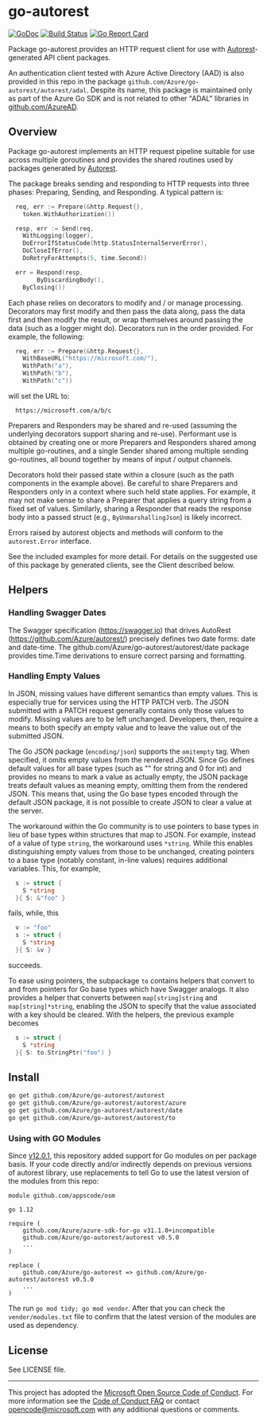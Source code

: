 # go-autorest

[![GoDoc](https://godoc.org/github.com/Azure/go-autorest/autorest?status.png)](https://godoc.org/github.com/Azure/go-autorest/autorest)
[![Build Status](https://dev.azure.com/azure-sdk/public/_apis/build/status/go/Azure.go-autorest?branchName=master)](https://dev.azure.com/azure-sdk/public/_build/latest?definitionId=625&branchName=master)
[![Go Report Card](https://goreportcard.com/badge/Azure/go-autorest)](https://goreportcard.com/report/Azure/go-autorest)

Package go-autorest provides an HTTP request client for use with [Autorest](https://github.com/Azure/autorest.go)-generated API client packages.

An authentication client tested with Azure Active Directory (AAD) is also
provided in this repo in the package
`github.com/Azure/go-autorest/autorest/adal`.  Despite its name, this package
is maintained only as part of the Azure Go SDK and is not related to other
"ADAL" libraries in [github.com/AzureAD](https://github.com/AzureAD).

## Overview

Package go-autorest implements an HTTP request pipeline suitable for use across
multiple goroutines and provides the shared routines used by packages generated
by [Autorest](https://github.com/Azure/autorest.go).

The package breaks sending and responding to HTTP requests into three phases: Preparing, Sending,
and Responding. A typical pattern is:

```go
  req, err := Prepare(&http.Request{},
    token.WithAuthorization())

  resp, err := Send(req,
    WithLogging(logger),
    DoErrorIfStatusCode(http.StatusInternalServerError),
    DoCloseIfError(),
    DoRetryForAttempts(5, time.Second))

  err = Respond(resp,
		ByDiscardingBody(),
    ByClosing())
```

Each phase relies on decorators to modify and / or manage processing. Decorators may first modify
and then pass the data along, pass the data first and then modify the result, or wrap themselves
around passing the data (such as a logger might do). Decorators run in the order provided. For
example, the following:

```go
  req, err := Prepare(&http.Request{},
    WithBaseURL("https://microsoft.com/"),
    WithPath("a"),
    WithPath("b"),
    WithPath("c"))
```

will set the URL to:

```
  https://microsoft.com/a/b/c
```

Preparers and Responders may be shared and re-used (assuming the underlying decorators support
sharing and re-use). Performant use is obtained by creating one or more Preparers and Responders
shared among multiple go-routines, and a single Sender shared among multiple sending go-routines,
all bound together by means of input / output channels.

Decorators hold their passed state within a closure (such as the path components in the example
above). Be careful to share Preparers and Responders only in a context where such held state
applies. For example, it may not make sense to share a Preparer that applies a query string from a
fixed set of values. Similarly, sharing a Responder that reads the response body into a passed
struct (e.g., `ByUnmarshallingJson`) is likely incorrect.

Errors raised by autorest objects and methods will conform to the `autorest.Error` interface.

See the included examples for more detail. For details on the suggested use of this package by
generated clients, see the Client described below.

## Helpers

### Handling Swagger Dates

The Swagger specification (https://swagger.io) that drives AutoRest
(https://github.com/Azure/autorest/) precisely defines two date forms: date and date-time. The
github.com/Azure/go-autorest/autorest/date package provides time.Time derivations to ensure correct
parsing and formatting.

### Handling Empty Values

In JSON, missing values have different semantics than empty values. This is especially true for
services using the HTTP PATCH verb. The JSON submitted with a PATCH request generally contains
only those values to modify. Missing values are to be left unchanged. Developers, then, require a
means to both specify an empty value and to leave the value out of the submitted JSON.

The Go JSON package (`encoding/json`) supports the `omitempty` tag. When specified, it omits
empty values from the rendered JSON. Since Go defines default values for all base types (such as ""
for string and 0 for int) and provides no means to mark a value as actually empty, the JSON package
treats default values as meaning empty, omitting them from the rendered JSON. This means that, using
the Go base types encoded through the default JSON package, it is not possible to create JSON to
clear a value at the server.

The workaround within the Go community is to use pointers to base types in lieu of base types within
structures that map to JSON. For example, instead of a value of type `string`, the workaround uses
`*string`. While this enables distinguishing empty values from those to be unchanged, creating
pointers to a base type (notably constant, in-line values) requires additional variables. This, for
example,

```go
  s := struct {
    S *string
  }{ S: &"foo" }
```
fails, while, this

```go
  v := "foo"
  s := struct {
    S *string
  }{ S: &v }
```
succeeds.

To ease using pointers, the subpackage `to` contains helpers that convert to and from pointers for
Go base types which have Swagger analogs. It also provides a helper that converts between
`map[string]string` and `map[string]*string`, enabling the JSON to specify that the value
associated with a key should be cleared. With the helpers, the previous example becomes

```go
  s := struct {
    S *string
  }{ S: to.StringPtr("foo") }
```

## Install

```bash
go get github.com/Azure/go-autorest/autorest
go get github.com/Azure/go-autorest/autorest/azure
go get github.com/Azure/go-autorest/autorest/date
go get github.com/Azure/go-autorest/autorest/to
```

### Using with GO Modules
Since [v12.0.1](https://github.com/Azure/go-autorest/pull/386), this repository added support for Go modules on per package basis. If your code directly and/or indirectly depends on previous versions of autorest library, use replacements to tell Go to use the latest version of the modules from this repo:

```
module github.com/appscode/osm

go 1.12

require (
	github.com/Azure/azure-sdk-for-go v31.1.0+incompatible
	github.com/Azure/go-autorest/autorest v0.5.0
	...
)

replace (
	github.com/Azure/go-autorest => github.com/Azure/go-autorest/autorest v0.5.0
	...
)
```
The run `go mod tidy; go mod vendor`. After that you can check the `vendor/modules.txt` file to confirm that the latest version of the modules are used as dependency.

## License

See LICENSE file.

-----

This project has adopted the [Microsoft Open Source Code of
Conduct](https://opensource.microsoft.com/codeofconduct/). For more information
see the [Code of Conduct
FAQ](https://opensource.microsoft.com/codeofconduct/faq/) or contact
[opencode@microsoft.com](mailto:opencode@microsoft.com) with any additional
questions or comments.
